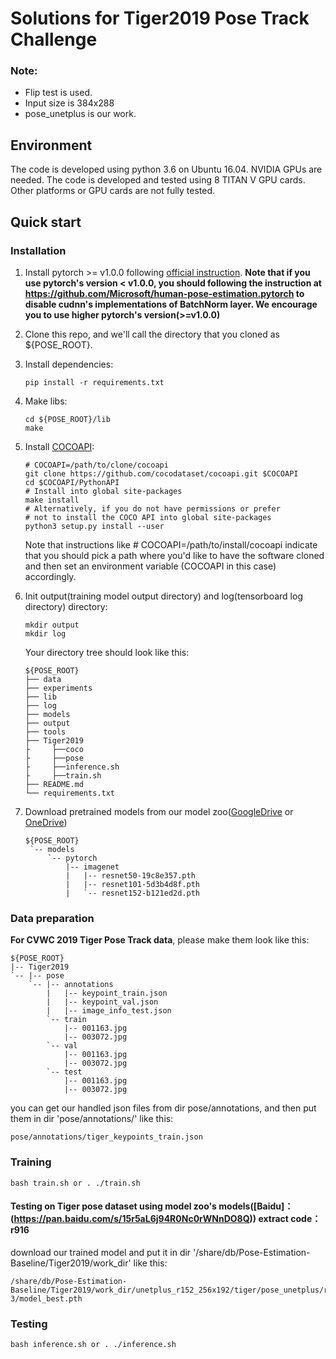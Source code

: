 # Solutions for Tiger2019 Pose Track Challenge

### Note:
- Flip test is used.
- Input size is 384x288
- pose_unetplus is our work.


## Environment
The code is developed using python 3.6 on Ubuntu 16.04. NVIDIA GPUs are needed. The code is developed and tested using 8 TITAN V GPU cards. Other platforms or GPU cards are not fully tested.

## Quick start
### Installation
1. Install pytorch >= v1.0.0 following [official instruction](https://pytorch.org/).
   **Note that if you use pytorch's version < v1.0.0, you should following the instruction at <https://github.com/Microsoft/human-pose-estimation.pytorch> to disable cudnn's implementations of BatchNorm layer. We encourage you to use higher pytorch's version(>=v1.0.0)**
2. Clone this repo, and we'll call the directory that you cloned as ${POSE_ROOT}.
3. Install dependencies:
   ```
   pip install -r requirements.txt
   ```
4. Make libs:
   ```
   cd ${POSE_ROOT}/lib
   make
   ```
5. Install [COCOAPI](https://github.com/cocodataset/cocoapi):
   ```
   # COCOAPI=/path/to/clone/cocoapi
   git clone https://github.com/cocodataset/cocoapi.git $COCOAPI
   cd $COCOAPI/PythonAPI
   # Install into global site-packages
   make install
   # Alternatively, if you do not have permissions or prefer
   # not to install the COCO API into global site-packages
   python3 setup.py install --user
   ```
   Note that instructions like # COCOAPI=/path/to/install/cocoapi indicate that you should pick a path where you'd like to have the software cloned and then set an environment variable (COCOAPI in this case) accordingly.
4. Init output(training model output directory) and log(tensorboard log directory) directory:

   ```
   mkdir output 
   mkdir log
   ```

   Your directory tree should look like this:

   ```
   ${POSE_ROOT}
   ├── data
   ├── experiments
   ├── lib
   ├── log
   ├── models
   ├── output
   ├── tools 
   ├── Tiger2019
   ├     ├──coco
   ├     ├──pose
   ├     ├──inference.sh
   ├     ├──train.sh
   ├── README.md
   └── requirements.txt
   ```

6. Download pretrained models from our model zoo([GoogleDrive](https://drive.google.com/drive/folders/1hOTihvbyIxsm5ygDpbUuJ7O_tzv4oXjC?usp=sharing) or [OneDrive](https://1drv.ms/f/s!AhIXJn_J-blW231MH2krnmLq5kkQ))
   ```
   ${POSE_ROOT}
    `-- models
        `-- pytorch
            |-- imagenet
            |   |-- resnet50-19c8e357.pth
            |   |-- resnet101-5d3b4d8f.pth
            |   `-- resnet152-b121ed2d.pth

   ```
   
### Data preparation
**For CVWC 2019 Tiger Pose Track data**, please make them look like this:
```
${POSE_ROOT}
|-- Tiger2019
`-- |-- pose
    `-- |-- annotations
        |   |-- keypoint_train.json
        |   |-- keypoint_val.json
        |   |-- image_info_test.json
        `-- train
            |-- 001163.jpg
            |-- 003072.jpg
        `-- val
            |-- 001163.jpg
            |-- 003072.jpg
        `-- test
            |-- 001163.jpg
            |-- 003072.jpg
```
you can get our handled json files from dir pose/annotations, and then put them in dir 'pose/annotations/' like this:
```
pose/annotations/tiger_keypoints_train.json
```

### Training
```
bash train.sh or . ./train.sh
```

#### Testing on Tiger pose dataset using model zoo's models([Baidu]：(https://pan.baidu.com/s/15r5aL6j94R0Nc0rWNnDO8Q)) extract code：r916
download our trained model and put it in dir '/share/db/Pose-Estimation-Baseline/Tiger2019/work_dir' like this:
```
/share/db/Pose-Estimation-Baseline/Tiger2019/work_dir/unetplus_r152_256x192/tiger/pose_unetplus/res152_384x288_d256x3_adam_lr1e-3/model_best.pth
```
### Testing

```
bash inference.sh or . ./inference.sh
```





